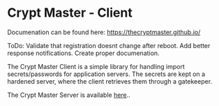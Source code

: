 # Crypt Master - Client

Documenation can be found here: https://thecryptmaster.github.io/


ToDo: Validate that registration doesnt change after reboot.  Add better response notifications.  Create proper documenation.

The Crypt Master Client is a simple library for handling import secrets/passwords for application servers.  The secrets are kept on a hardened server, where the client retrieves them through a gatekeeper.

The Crypt Master Server is available [here](https://github.com/TheCryptMaster/CryptMasterServer 'Crypt Master Documentation')..